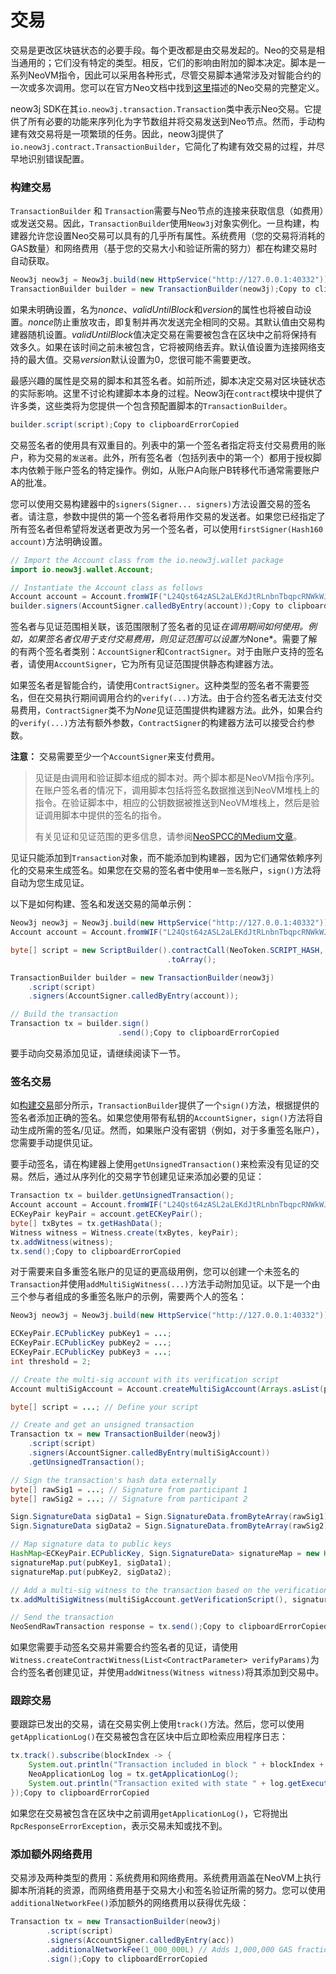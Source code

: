 # 交易

交易是更改区块链状态的必要手段。每个更改都是由交易发起的。Neo的交易是相当通用的；它们没有特定的类型。相反，它们的影响由附加的脚本决定。脚本是一系列NeoVM指令，因此可以采用各种形式，尽管交易脚本通常涉及对智能合约的一次或多次调用。您可以在官方Neo文档中找到[这里](https://docs.neo.org/docs/n3/foundation/Transactions.html)描述的Neo交易的完整定义。

neow3j SDK在其`io.neow3j.transaction.Transaction`类中表示Neo交易。它提供了所有必要的功能来序列化为字节数组并将交易发送到Neo节点。然而，手动构建有效交易将是一项繁琐的任务。因此，neow3j提供了`io.neow3j.contract.TransactionBuilder`，它简化了构建有效交易的过程，并尽早地识别错误配置。

### 构建交易

`TransactionBuilder`  和 `Transaction`需要与Neo节点的连接来获取信息（如费用）或发送交易。因此，`TransactionBuilder`使用`Neow3j`对象实例化。一旦构建，构建器允许您设置Neo交易可以具有的几乎所有属性。系统费用（您的交易将消耗的GAS数量）和网络费用（基于您的交易大小和验证所需的努力）都在构建交易时自动获取。

```java
Neow3j neow3j = Neow3j.build(new HttpService("http://127.0.0.1:40332"));
TransactionBuilder builder = new TransactionBuilder(neow3j);Copy to clipboardErrorCopied
```

如果未明确设置，名&#x4E3A;_&#x6E;once_、_validUntilBloc&#x6B;_&#x548C;_versio&#x6E;_&#x7684;属性也将被自动设置。_nonc&#x65;_&#x9632;止重放攻击，即复制并再次发送完全相同的交易。其默认值由交易构建器随机设置。_validUntilBloc&#x6B;_&#x503C;决定交易在需要被包含在区块中之前将保持有效多久。如果在该时间之前未被包含，它将被网络丢弃。默认值设置为连接网络支持的最大值。交&#x6613;_&#x76;ersio&#x6E;_&#x9ED8;认设置为0，您很可能不需要更改。

最感兴趣的属性是交易的脚本和其签名者。如前所述，脚本决定交易对区块链状态的实际影响。这里不讨论构建脚本本身的过程。Neow3j在`contract`模块中提供了许多类，这些类将为您提供一个包含预配置脚本的`TransactionBuilder`。

```java
builder.script(script);Copy to clipboardErrorCopied
```

交易签名者的使用具有双重目的。列表中的第一个签名者指定将支付交易费用的账户，称为交易的`发送者`。此外，所有签名者（包括列表中的第一个）都用于授权脚本内依赖于账户签名的特定操作。例如，从账户A向账户B转移代币通常需要账户A的批准。

您可以使用交易构建器中的`signers(Signer... signers)`方法设置交易的签名者。请注意，参数中提供的第一个签名者将用作交易的发送者。如果您已经指定了所有签名者但希望将发送者更改为另一个签名者，可以使用`firstSigner(Hash160 account)`方法明确设置。

```java
// Import the Account class from the io.neow3j.wallet package
import io.neow3j.wallet.Account;

// Instantiate the Account class as follows
Account account = Account.fromWIF("L24Qst64zASL2aLEKdJtRLnbnTbqpcRNWkWJ3yhDh2CLUtLdwYK2");
builder.signers(AccountSigner.calledByEntry(account));Copy to clipboardErrorCopied
```

签名者与见证范围相关联，该范围限制了签名者的见&#x8BC1;_&#x5728;调用期间如何使用。例如，如果签名者仅用于支付交易费用，则见证范围可以设置&#x4E3A;_&#x4E;one\*。需要了解的有两个签名者类别：`AccountSigner`和`ContractSigner`。对于由账户支持的签名者，请使用`AccountSigner`，它为所有见证范围提供静态构建器方法。

如果签名者是智能合约，请使用`ContractSigner`。这种类型的签名者不需要签名，但在交易执行期间调用合约的`verify(...)`方法。由于合约签名者无法支付交易费用，`ContractSigner`类不&#x4E3A;_&#x4E;on&#x65;_&#x89C1;证范围提供构建器方法。此外，如果合约的`verify(...)`方法有额外参数，`ContractSigner`的构建器方法可以接受合约参数。

**注意：** 交易需要至少一个`AccountSigner`来支付费用。

> 见证是由调用和验证脚本组成的脚本对。两个脚本都是NeoVM指令序列。在账户签名者的情况下，调用脚本包括将签名数据推送到NeoVM堆栈上的指令。在验证脚本中，相应的公钥数据被推送到NeoVM堆栈上，然后是验证调用脚本中提供的签名的指令。
>
> 有关见证和见证范围的更多信息，请参阅[NeoSPCC的Medium文章](https://neospcc.medium.com/thou-shalt-check-their-witnesses-485d2bf8375d)。

见证只能添加到`Transaction`对象，而不能添加到构建器，因为它们通常依赖序列化的交易来生成签名。如果您在交易的签名者中使用`单一签名`账户，`sign()`方法将自动为您生成见证。

以下是如何构建、签名和发送交易的简单示例：

```java
Neow3j neow3j = Neow3j.build(new HttpService("http://127.0.0.1:40332"));
Account account = Account.fromWIF("L24Qst64zASL2aLEKdJtRLnbnTbqpcRNWkWJ3yhDh2CLUtLdwYK2");

byte[] script = new ScriptBuilder().contractCall(NeoToken.SCRIPT_HASH, "symbol", null)
                                   .toArray();

TransactionBuilder builder = new TransactionBuilder(neow3j)
    .script(script)
    .signers(AccountSigner.calledByEntry(account));

// Build the transaction
Transaction tx = builder.sign()
                        .send();Copy to clipboardErrorCopied
```

要手动向交易添加见证，请继续阅读下一节。

### 签名交易

如[构建交易](https://neow3j.io/#/neo-n3/dapp_development/transactions?id=%2fneo-n3%2fdapp_development%2ftransactions%3fid)部分所示，`TransactionBuilder`提供了一个`sign()`方法，根据提供的签名者添加正确的签名。如果您使用带有私钥的`AccountSigner`，`sign()`方法将自动生成所需的签名/见证。然而，如果账户没有密钥（例如，对于多重签名账户），您需要手动提供见证。

要手动签名，请在构建器上使用`getUnsignedTransaction()`来检索没有见证的交易。然后，通过从序列化的交易字节创建见证来添加必要的见证：

```java
Transaction tx = builder.getUnsignedTransaction();
Account account = Account.fromWIF("L24Qst64zASL2aLEKdJtRLnbnTbqpcRNWkWJ3yhDh2CLUtLdwYK2");
ECKeyPair keyPair = account.getECKeyPair();
byte[] txBytes = tx.getHashData();
Witness witness = Witness.create(txBytes, keyPair);
tx.addWitness(witness);
tx.send();Copy to clipboardErrorCopied
```

对于需要来自多重签名账户的见证的更高级用例，您可以创建一个未签名的`Transaction`并使用`addMultiSigWitness(...)`方法手动附加见证。以下是一个由三个参与者组成的多重签名账户的示例，需要两个人的签名：

```java
Neow3j neow3j = Neow3j.build(new HttpService("http://127.0.0.1:40332"));

ECKeyPair.ECPublicKey pubKey1 = ...;
ECKeyPair.ECPublicKey pubKey2 = ...;
ECKeyPair.ECPublicKey pubKey3 = ...;
int threshold = 2;

// Create the multi-sig account with its verification script
Account multiSigAccount = Account.createMultiSigAccount(Arrays.asList(pubKey1, pubKey2, pubKey3), threshold);

byte[] script = ...; // Define your script

// Create and get an unsigned transaction
Transaction tx = new TransactionBuilder(neow3j)
    .script(script)
    .signers(AccountSigner.calledByEntry(multiSigAccount))
    .getUnsignedTransaction();

// Sign the transaction's hash data externally
byte[] rawSig1 = ...; // Signature from participant 1
byte[] rawSig2 = ...; // Signature from participant 2

Sign.SignatureData sigData1 = Sign.SignatureData.fromByteArray(rawSig1);
Sign.SignatureData sigData2 = Sign.SignatureData.fromByteArray(rawSig2);

// Map signature data to public keys
HashMap<ECKeyPair.ECPublicKey, Sign.SignatureData> signatureMap = new HashMap<>();
signatureMap.put(pubKey1, sigData1);
signatureMap.put(pubKey2, sigData2);

// Add a multi-sig witness to the transaction based on the verification script and signatures
tx.addMultiSigWitness(multiSigAccount.getVerificationScript(), signatureMap);

// Send the transaction
NeoSendRawTransaction response = tx.send();Copy to clipboardErrorCopied
```

如果您需要手动签名交易并需要合约签名者的见证，请使用`Witness.createContractWitness(List<ContractParameter> verifyParams)`为合约签名者创建见证，并使用`addWitness(Witness witness)`将其添加到交易中。

### 跟踪交易

要跟踪已发出的交易，请在交易实例上使用`track()`方法。然后，您可以使用`getApplicationLog()`在交易被包含在区块中后立即检索应用程序日志：

```java
tx.track().subscribe(blockIndex -> {
    System.out.println("Transaction included in block " + blockIndex + ".");
    NeoApplicationLog log = tx.getApplicationLog();
    System.out.println("Transaction exited with state " + log.getExecutions().get(0).getState() + ".");
});Copy to clipboardErrorCopied
```

如果您在交易被包含在区块中之前调用`getApplicationLog()`，它将抛出`RpcResponseErrorException`，表示交易未知或找不到。

### 添加额外网络费用

交易涉及两种类型的费用：系统费用和网络费用。系统费用涵盖在NeoVM上执行脚本所消耗的资源，而网络费用基于交易大小和签名验证所需的努力。您可以使用`additionalNetworkFee()`添加额外的网络费用以获得优先级：

```java
Transaction tx = new TransactionBuilder(neow3j)
        .script(script)
        .signers(AccountSigner.calledByEntry(acc))
        .additionalNetworkFee(1_000_000L) // Adds 1,000,000 GAS fractions (0.01 GAS)
        .sign();Copy to clipboardErrorCopied
```
